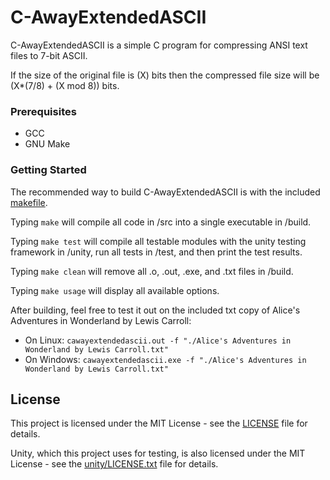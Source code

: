 # C-AwayExtendedASCII

C-AwayExtendedASCII is a simple C program for compressing ANSI text files to 7-bit ASCII.

If the size of the original file is (X) bits then the compressed file size will be (X*(7/8) + (X mod 8)) bits.

### Prerequisites
* GCC
* GNU Make

### Getting Started
The recommended way to build C-AwayExtendedASCII is with the included [makefile](./makefile).

Typing ```make``` will compile all code in /src into a single executable in /build.

Typing ```make test``` will compile all testable modules with the unity testing framework in /unity, run all tests in /test, and then print the test results.

Typing ```make clean``` will remove all .o, .out, .exe, and .txt files in /build.

Typing ```make usage``` will display all available options.

After building, feel free to test it out on the included txt copy of Alice's Adventures in Wonderland by Lewis Carroll:
* On Linux: ```cawayextendedascii.out -f "./Alice's Adventures in Wonderland by Lewis Carroll.txt"```
* On Windows: ```cawayextendedascii.exe -f "./Alice's Adventures in Wonderland by Lewis Carroll.txt"```

## License

This project is licensed under the MIT License - see the [LICENSE](LICENSE) file for details.

Unity, which this project uses for testing, is also licensed under the MIT License - see the [unity/LICENSE.txt](./unity/LICENSE.txt) file for details.
